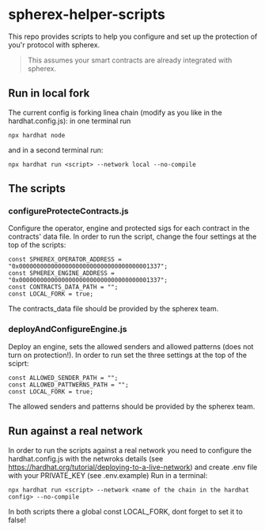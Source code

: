 # spherex-helper-scripts

This repo provides scripts to help you configure and set up the protection of you'r protocol with spherex. 

> This assumes your smart contracts are already integrated with spherex.



## Run in local fork
The current config is forking linea chain (modify as you like in the hardhat.config.js):
in one terminal run 
```
npx hardhat node
```
and in a second terminal run:
```
npx hardhat run <script> --network local --no-compile
```

## The scripts

### configureProtecteContracts.js
Configure the operator, engine and protected sigs for each contract in the contracts' data file.
In order to run the script, change the four settings at the top of the scripts:
```
const SPHEREX_OPERATOR_ADDRESS = "0x0000000000000000000000000000000000001337";
const SPHEREX_ENGINE_ADDRESS = "0x0000000000000000000000000000000000001337";
const CONTRACTS_DATA_PATH = "";
const LOCAL_FORK = true;
```

The contracts_data file should be provided by the spherex team.


### deployAndConfigureEngine.js
Deploy an engine, sets the allowed senders and allowed patterns (does not turn on protection!).
In order to run set the three settings at the top of the sciprt:
```
const ALLOWED_SENDER_PATH = "";
const ALLOWED_PATTWERNS_PATH = "";
const LOCAL_FORK = true;
```
The allowed senders and patterns should be provided by the spherex team.

## Run against a real network
In order to run the scripts against a real network you need to configure the hardhat.config.js with the netwroks details (see https://hardhat.org/tutorial/deploying-to-a-live-network)   and create .env file with your PRIVATE_KEY (see .env.example)
Run in a terminal:
```
npx hardhat run <script> --network <name of the chain in the hardhat config> --no-compile
```
In both scripts there a global const LOCAL_FORK, dont forget to set it to false!